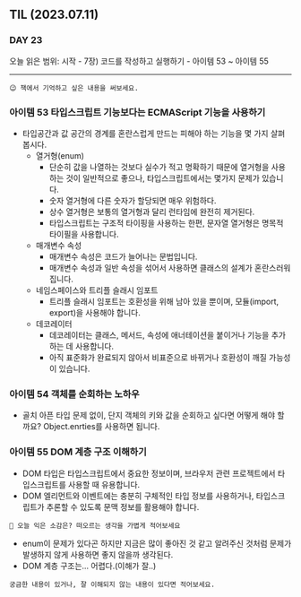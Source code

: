 ## TIL (2023.07.11)

### DAY 23

오늘 읽은 범위: 시작 - 7장) 코드를 작성하고 실행하기 - 아이템 53 ~ 아이템 55

---

```
😉 책에서 기억하고 싶은 내용을 써보세요.
```

### 아이템 53 타입스크립트 기능보다는 ECMAScript 기능을 사용하기

- 타입공간과 값 공간의 경계를 혼란스럽게 만드는 피해야 하는 기능을 몇 가지 살펴봅시다.
  - 열거형(enum)
    - 단순히 값을 나열하는 것보다 실수가 적고 명확하기 때문에 열거형을 사용하는 것이 일반적으로 좋으나, 타입스크립트에서는
      몇가지 문제가 있습니다.
    - 숫자 열거형에 다른 숫자가 할당되면 매우 위험하다.
    - 상수 열거형은 보통의 열거형과 달리 런타임에 완전히 제거된다.
    - 타입스크립트는 구조적 타이핑을 사용하는 한편, 문자열 열거형은 명목적 타이필을 사용합니다.
  - 매개변수 속성
    - 매개변수 속성은 코드가 늘어나는 문법입니다.
    - 매개변수 속성과 일반 속성을 섞어서 사용하면 클래스의 설계가 혼란스러워집니다.
  - 네임스페이스와 트리플 슬래시 임포트
    - 트리플 슬래시 임포트는 호환성을 위해 남아 있을 뿐이며, 모듈(import, export)을 사용해야 합니다.
  - 데코레이터
    - 데코레이터는 클래스, 메서드, 속성에 애너테이션을 붙이거나 기능을 추가하는 데 사용합니다.
    - 아직 표준화가 완료되지 않아서 비표준으로 바뀌거나 호환성이 깨질 가능성이 있습니다.

### 아이템 54 객체를 순회하는 노하우

- 골치 아픈 타입 문제 없이, 단지 객체의 키와 값을 순회하고 싶다면 어떻게 해야 할까요?
  Object.enrties를 사용하면 됩니다.

### 아이템 55 DOM 계층 구조 이해하기

- DOM 타입은 타입스크립트에서 중요한 정보이며, 브라우저 관련 프로젝트에서 타입스크립트를 사용할 때 유용합니다.
- DOM 엘리먼트와 이벤트에는 충분히 구체적인 타입 정보를 사용하거나, 타입스크립트가 추론할 수 있도록
  문맥 정보를 활용해야 합니다.

```
🤔 오늘 익은 소감은? 떠오르는 생각을 가볍게 적어보세요
```

- enum이 문제가 있다곤 하지만 지금은 많이 좋아진 것 같고 알려주신 것처럼 문제가 발생하지 않게 사용하면 좋지 않을까 생각된다.
- DOM 계층 구조는... 어렵다.(이해가 잘..)

```
궁금한 내용이 있거나, 잘 이해되지 않는 내용이 있다면 적어보세요.
```
